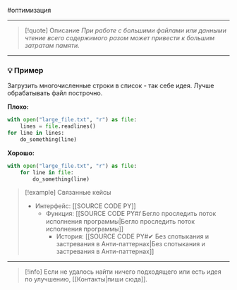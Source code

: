 #оптимизация
***

> [!quote] Описание
>_При работе с большими файлами или данными чтение всего содержимого разом может привести к большим затратам памяти._

***
### 💡 Пример
Загрузить многочисленные строки в список - так себе идея. Лучше обрабатывать файл построчно.

**Плохо:**
```python
with open("large_file.txt", "r") as file:
	lines = file.readlines()
for line in lines:
	do_something(line)
```

**Хорошо:**
```python
with open("large_file.txt", "r") as file:
	for line in file:
		do_something(line)
```

> [!example] Связанные кейсы
>- Интерфейс: [[SOURCE CODE PY]]
>	- Функция: [[SOURCE CODE PY#𝑓 Бегло проследить поток исполнения программы|Бегло проследить поток исполнения программы]]
>		- История: [[SOURCE CODE PY#✔ Без спотыкания и застревания в Анти-паттернах|Без спотыкания и застревания в Анти-паттернах]]

***

> [!info]
> Если не удалось найти ничего подходящего или есть идея по улучшению, [[Контакты|пиши сюда]].
